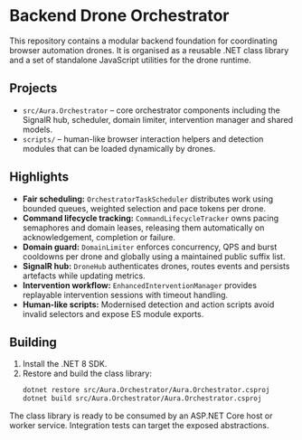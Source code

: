 # Backend Drone Orchestrator

This repository contains a modular backend foundation for coordinating browser automation drones. It is organised as a reusable .NET class library and a set of standalone JavaScript utilities for the drone runtime.

## Projects

- `src/Aura.Orchestrator` – core orchestrator components including the SignalR hub, scheduler, domain limiter, intervention manager and shared models.
- `scripts/` – human-like browser interaction helpers and detection modules that can be loaded dynamically by drones.

## Highlights

- **Fair scheduling:** `OrchestratorTaskScheduler` distributes work using bounded queues, weighted selection and pace tokens per drone.
- **Command lifecycle tracking:** `CommandLifecycleTracker` owns pacing semaphores and domain leases, releasing them automatically on acknowledgement, completion or failure.
- **Domain guard:** `DomainLimiter` enforces concurrency, QPS and burst cooldowns per drone and globally using a maintained public suffix list.
- **SignalR hub:** `DroneHub` authenticates drones, routes events and persists artefacts while updating metrics.
- **Intervention workflow:** `EnhancedInterventionManager` provides replayable intervention sessions with timeout handling.
- **Human-like scripts:** Modernised detection and action scripts avoid invalid selectors and expose ES module exports.

## Building

1. Install the .NET 8 SDK.
2. Restore and build the class library:
   ```bash
   dotnet restore src/Aura.Orchestrator/Aura.Orchestrator.csproj
   dotnet build src/Aura.Orchestrator/Aura.Orchestrator.csproj
   ```

The class library is ready to be consumed by an ASP.NET Core host or worker service. Integration tests can target the exposed abstractions.
